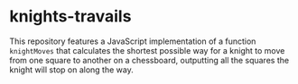 # knights-travails
This repository features a JavaScript implementation of a function `knightMoves` that calculates the shortest possible way for a knight to move from one square to another on a chessboard, outputting all the squares the knight will stop on along the way.
